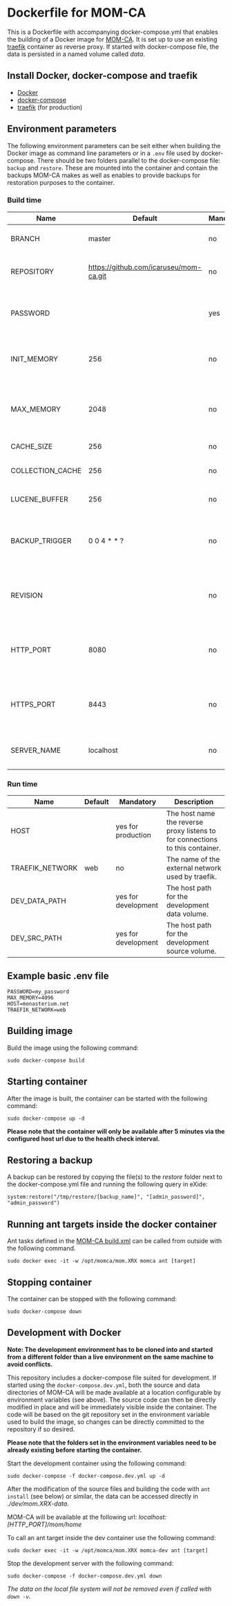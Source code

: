 # Dockerfile for MOM-CA

This is a Dockerfile with accompanying docker-compose.yml that enables the building of a Docker image for [MOM-CA](https://github.com/icaruseu/mom-ca). It is set up to use an existing [traefik](https://traefik.io/) container as reverse proxy. If started with docker-compose file, the data is persisted in a named volume called _data_.

## Install Docker, docker-compose and traefik

* [Docker](https://docs.docker.com/install/)
* [docker-compose](https://docs.docker.com/compose/install)
* [traefik](https://docs.traefik.io/user-guide/docker-and-lets-encrypt/) (for production)

## Environment parameters

The following environment parameters can be seit either when building the Docker image as command line parameters or in a `.env` file used by docker-compose. There should be two folders parallel to the docker-compose file: `backup` and `restore`. These are mounted into the container and contain the backups MOM-CA makes as well as enables to provide backups for restoration purposes to the container.

### Build time

| Name             | Default                                | Mandatory | Description                                                |
| ---------------- | -------------------------------------- | --------- | ---------------------------------------------------------- |
| BRANCH           | master                                 | no        | The git branch to use.                                     |
| REPOSITORY       | https://github.com/icaruseu/mom-ca.git | no        | The Git Repository to base the image on.                   |
| PASSWORD         |                                        | yes       | The admin password to set during build.                    |
| INIT_MEMORY      | 256                                    | no        | The initial memory available to the database.              |
| MAX_MEMORY       | 2048                                   | no        | The maximum memory available to the database.              |
| CACHE_SIZE       | 256                                    | no        | The eXist cache size.                                      |
| COLLECTION_CACHE | 256                                    | no        | The eXist collection cache size.                           |
| LUCENE_BUFFER    | 256                                    | no        | The eXist lucene buffer size.                              |
| BACKUP_TRIGGER   | 0 0 4 \* \* ?                          | no        | The definition for the backup trigger cronjob.             |
| REVISION         |                                        | no        | Enable the versioning system. Currently has no effect.     |
| HTTP_PORT        | 8080                                   | no        | The HTTP port the internal eXist Jetty server listens to.  |
| HTTPS_PORT       | 8443                                   | no        | The HTTPS port the internal eXist Jetty server listens to. |
| SERVER_NAME      | localhost                              | no        | The name of the internal server.                           |

### Run time

| Name            | Default | Mandatory           | Description                                                                   |
| --------------- | ------- | ------------------- | ----------------------------------------------------------------------------- |
| HOST            |         | yes for production  | The host name the reverse proxy listens to for connections to this container. |
| TRAEFIK_NETWORK | web     | no                  | The name of the external network used by traefik.                             |
| DEV_DATA_PATH   |         | yes for development | The host path for the development data volume.                                |
| DEV_SRC_PATH    |         | yes for development | The host path for the development source volume.                              |

## Example basic .env file

```
PASSWORD=my_password
MAX_MEMORY=4096
HOST=monasterium.net
TRAEFIK_NETWORK=web
```

## Building image

Build the image using the following command:

```shell
sudo docker-compose build
```

## Starting container

After the image is built, the container can be started with the following command:

```shell
sudo docker-compose up -d
```

**Please note that the container will only be available after 5 minutes via the configured host url due to the health check interval.**

## Restoring a backup

A backup can be restored by copying the file(s) to the _restore_ folder next to the docker-compose.yml file and running the following query in eXide:

```xquery
system:restore("/tmp/restore/[backup_name]", "[admin_password]", "admin_password")
```

## Running ant targets inside the docker container

Ant tasks defined in the [MOM-CA build.xml](https://github.com/icaruseu/mom-ca/blob/master/build.xml) can be called from outside with the following command.

```
sudo docker exec -it -w /opt/momca/mom.XRX momca ant [target]
```

## Stopping container

The container can be stopped with the following command:

```shell
sudo docker-compose down
```

## Development with Docker

**Note: The development environment has to be cloned into and started from a different folder than a live environment on the same machine to avoid conflicts.**

This repository includes a docker-compose file suited for development. If started using the `docker-compose.dev.yml`, both the source and data directories of MOM-CA will be made available at a location configurable by environment variables (see above). The source code can then be directly modified in place and will be immediately visible inside the container. The code will be based on the git repository set in the environment variable used to build the image, so changes can be directly committed to the repository if so desired.

__Please note that the folders set in the environment variables need to be already existing before starting the container.__

Start the development container using the following command:

```shell
sudo docker-compose -f docker-compose.dev.yml up -d
```

After the modification of the source files and building the code with `ant install` (see below) or similar, the data can be accessed directly in _./dev/mom.XRX-data_.

MOM-CA will be available at the following url: _localhost:[HTTP_PORT]/mom/home_

To call an ant target inside the dev container use the following command:

```shell
sudo docker exec -it -w /opt/momca/mom.XRX momca-dev ant [target]
```

Stop the development server with the following command:

```shell
sudo docker-compose -f docker-compose.dev.yml down
```

_The data on the local file system will not be removed even if called with `down -v`._
